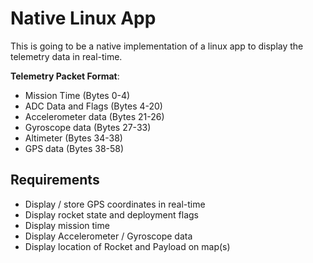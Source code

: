 # Native Linux App

This is going to be a native implementation of a linux app to display the telemetry data in real-time.

**Telemetry Packet Format**:

- Mission Time (Bytes 0-4)
- ADC Data and Flags (Bytes 4-20)
- Accelerometer data (Bytes 21-26)
- Gyroscope data (Bytes 27-33)
- Altimeter (Bytes 34-38)
- GPS data (Bytes 38-58)

## Requirements

- Display / store GPS coordinates in real-time
- Display rocket state and deployment flags
- Display mission time
- Display Accelerometer / Gyroscope data
- Display location of Rocket and Payload on map(s)

